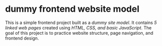 # dummy frontend website model
This is a simple frontend project built as a *dummy site model*.   It contains *5 linked web pages* created using *HTML, CSS, and basic JavaScript*.   The goal of this project is to practice website structure, page navigation, and frontend design.
